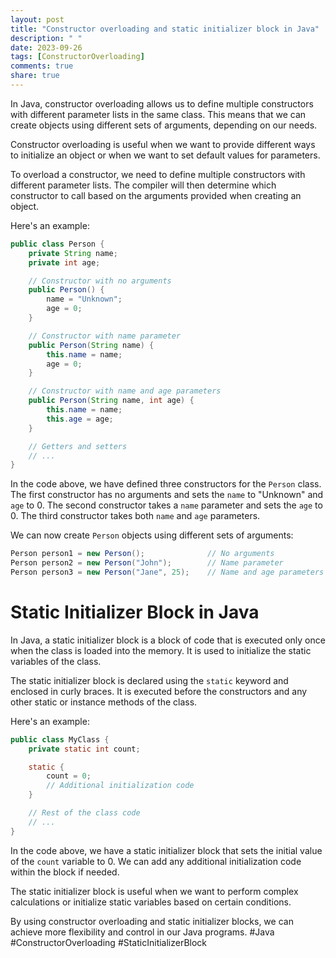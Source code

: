 ```yaml
---
layout: post
title: "Constructor overloading and static initializer block in Java"
description: " "
date: 2023-09-26
tags: [ConstructorOverloading]
comments: true
share: true
---
```


In Java, constructor overloading allows us to define multiple constructors with different parameter lists in the same class. This means that we can create objects using different sets of arguments, depending on our needs.

Constructor overloading is useful when we want to provide different ways to initialize an object or when we want to set default values for parameters.

To overload a constructor, we need to define multiple constructors with different parameter lists. The compiler will then determine which constructor to call based on the arguments provided when creating an object.

Here's an example:

```java
public class Person {
    private String name;
    private int age;

    // Constructor with no arguments
    public Person() {
        name = "Unknown";
        age = 0;
    }

    // Constructor with name parameter
    public Person(String name) {
        this.name = name;
        age = 0;
    }

    // Constructor with name and age parameters
    public Person(String name, int age) {
        this.name = name;
        this.age = age;
    }

    // Getters and setters
    // ...
}
```

In the code above, we have defined three constructors for the `Person` class. The first constructor has no arguments and sets the `name` to "Unknown" and `age` to 0. The second constructor takes a `name` parameter and sets the `age` to 0. The third constructor takes both `name` and `age` parameters.

We can now create `Person` objects using different sets of arguments:

```java
Person person1 = new Person();              // No arguments
Person person2 = new Person("John");        // Name parameter
Person person3 = new Person("Jane", 25);    // Name and age parameters
```

# Static Initializer Block in Java

In Java, a static initializer block is a block of code that is executed only once when the class is loaded into the memory. It is used to initialize the static variables of the class.

The static initializer block is declared using the `static` keyword and enclosed in curly braces. It is executed before the constructors and any other static or instance methods of the class.

Here's an example:

```java
public class MyClass {
    private static int count;

    static {
        count = 0;
        // Additional initialization code
    }

    // Rest of the class code
    // ...
}
```

In the code above, we have a static initializer block that sets the initial value of the `count` variable to 0. We can add any additional initialization code within the block if needed.

The static initializer block is useful when we want to perform complex calculations or initialize static variables based on certain conditions.

By using constructor overloading and static initializer blocks, we can achieve more flexibility and control in our Java programs. #Java #ConstructorOverloading #StaticInitializerBlock